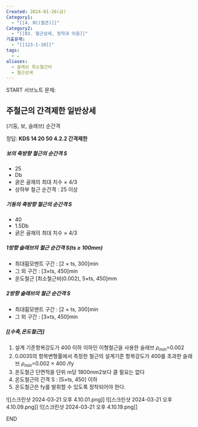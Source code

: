 ```yaml
---
Created: 2024-01-26(금)
Category1:
  - "[[4. RC(철콘)]]"
Category2:
  - "[[03. 철근상세, 정착과 이음]]"
기출문제:
  - "[[123-1-10]]"
tags:
  - ✏️
aliases:
  - 슬래브 최소철근비
  - 철근상세
---
```


START
서브노트
문제:  
## 주철근의 간격제한 일반상세
(기둥, 보, 슬래브) 순간격


정답: 
**KDS 14 20 50 4.2.2 간격제한**

##### 보의 축방향 철근의 순간격 S
- 25
- Db
- 굵은 골재의 최대 치수 × 4/3
- 상하부 철근 순간격 : 25 이상
##### 기둥의 축방향 철근의 순간격 S
- 40
- 1.5Db
- 굵은 골재의 최대 치수 × 4/3
##### 1방향 슬래브의 철근 순간격 S(ts ≥ 100mm)
- 최대휨모멘트 구간 : [2 × ts, 300]min
- 그 외 구간 : [3×ts, 450]min
- 온도철근 [최소철근비(0.002), 5×ts, 450]mm
##### 2방향 슬래브의 철근 순간격 S
- 최대휨모멘트 구간 : [2 × ts, 300]min
- 그 외 구간 : [3×ts, 450]min
##### [[수축,온도철근]]
1. 설계 기준항복강도가 400 이하 이하인 이형철근을 사용한 슬래브 $\rho_{min}$=0.002
2. 0.0035의 항복변형률에서 측정한 철근의 설계기준 항복강도가 400를 초과한 슬래브   $\rho_{min}$=0.002 × 400 /fy
3. 온도철근 단면적을 단위 m당 1800mm2보다 클 필요는 없다
4. 온도철근의 간격 S : [5×ts, 450] 이하
5. 온도철근은 fy를 발휘할 수 있도록 정착되어야 한다.

![[스크린샷 2024-03-21 오후 4.10.01.png]]
![[스크린샷 2024-03-21 오후 4.10.09.png]]
![[스크린샷 2024-03-21 오후 4.10.19.png]]
<!--ID: 1687356618436-->
END